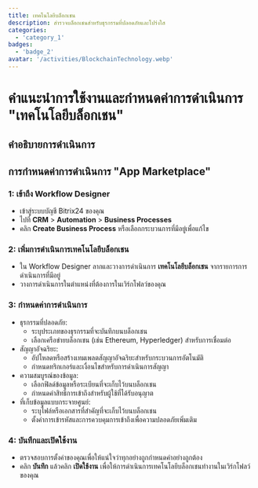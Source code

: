 ```yaml
---  
title: เทคโนโลยีบล็อกเชน  
description: สำรวจบล็อกเชนสำหรับธุรกรรมที่ปลอดภัยและโปร่งใส  
categories:  
  - 'category_1'  
badges:  
  - 'badge_2'  
avatar: '/activities/BlockchainTechnology.webp'  
---  
```

# คำแนะนำการใช้งานและกำหนดค่าการดำเนินการ "เทคโนโลยีบล็อกเชน"  

## คำอธิบายการดำเนินการ  

## **การกำหนดค่าการดำเนินการ "App Marketplace"**  

### 1: เข้าถึง Workflow Designer  
- เข้าสู่ระบบบัญชี Bitrix24 ของคุณ  
- ไปที่ **CRM** > **Automation** > **Business Processes**  
- คลิก **Create Business Process** หรือเลือกกระบวนการที่มีอยู่เพื่อแก้ไข  

### 2: เพิ่มการดำเนินการเทคโนโลยีบล็อกเชน  
- ใน Workflow Designer ลากและวางการดำเนินการ **เทคโนโลยีบล็อกเชน** จากรายการการดำเนินการที่มีอยู่  
- วางการดำเนินการในตำแหน่งที่ต้องการในเวิร์กโฟลว์ของคุณ  

### 3: กำหนดค่าการดำเนินการ  
- ธุรกรรมที่ปลอดภัย:  
  - ระบุประเภทของธุรกรรมที่จะบันทึกบนบล็อกเชน  
  - เลือกเครือข่ายบล็อกเชน (เช่น Ethereum, Hyperledger) สำหรับการเชื่อมต่อ  
- สัญญาอัจฉริยะ:  
  - อัปโหลดหรือสร้างเทมเพลตสัญญาอัจฉริยะสำหรับกระบวนการอัตโนมัติ  
  - กำหนดทริกเกอร์และเงื่อนไขสำหรับการดำเนินการสัญญา  
- ความสมบูรณ์ของข้อมูล:  
  - เลือกฟิลด์ข้อมูลหรือระเบียนที่จะเก็บไว้บนบล็อกเชน  
  - กำหนดค่าสิทธิ์การเข้าถึงสำหรับผู้ใช้ที่ได้รับอนุญาต  
- ที่เก็บข้อมูลแบบกระจายศูนย์:  
  - ระบุไฟล์หรือเอกสารที่สำคัญที่จะเก็บไว้บนบล็อกเชน  
  - ตั้งค่าการเข้ารหัสและการควบคุมการเข้าถึงเพื่อความปลอดภัยเพิ่มเติม  

### 4: บันทึกและเปิดใช้งาน  
- ตรวจสอบการตั้งค่าของคุณเพื่อให้แน่ใจว่าทุกอย่างถูกกำหนดค่าอย่างถูกต้อง  
- คลิก **บันทึก** แล้วคลิก **เปิดใช้งาน** เพื่อให้การดำเนินการเทคโนโลยีบล็อกเชนทำงานในเวิร์กโฟลว์ของคุณ